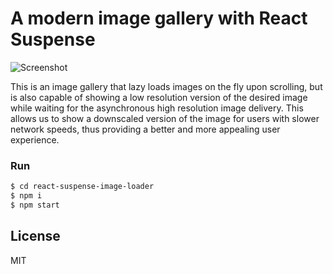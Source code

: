 # A modern image gallery with React Suspense

![Screenshot](https://andris.gauracs.com/images/c997ed37-294d-4b04-bf25-c3970f0c4b6f.gif)

This is an image gallery that lazy loads images on the fly upon scrolling, but is also capable of showing a low resolution version of the desired image while waiting for the asynchronous high resolution image delivery. This allows us to show a downscaled version of the image for users with slower network speeds, thus providing a better and more appealing user experience.

### Run

```sh
$ cd react-suspense-image-loader
$ npm i
$ npm start
```




License
----

MIT
